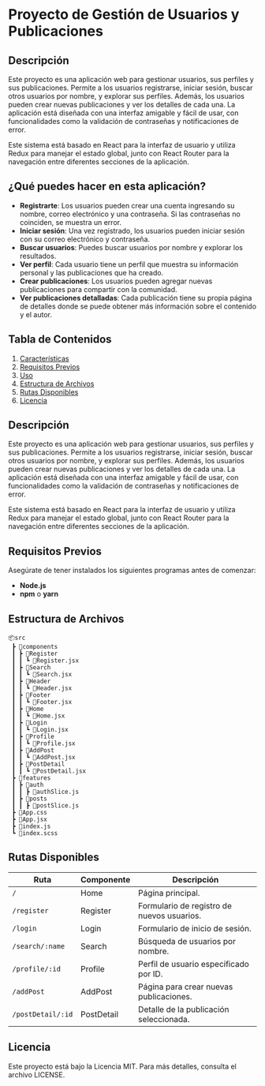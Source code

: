 # Proyecto de Gestión de Usuarios y Publicaciones

## Descripción
Este proyecto es una aplicación web para gestionar usuarios, sus perfiles y sus publicaciones. Permite a los usuarios registrarse, iniciar sesión, buscar otros usuarios por nombre, y explorar sus perfiles. Además, los usuarios pueden crear nuevas publicaciones y ver los detalles de cada una. La aplicación está diseñada con una interfaz amigable y fácil de usar, con funcionalidades como la validación de contraseñas y notificaciones de error.

Este sistema está basado en React para la interfaz de usuario y utiliza Redux para manejar el estado global, junto con React Router para la navegación entre diferentes secciones de la aplicación.

## ¿Qué puedes hacer en esta aplicación?
- **Registrarte**: Los usuarios pueden crear una cuenta ingresando su nombre, correo electrónico y una contraseña. Si las contraseñas no coinciden, se muestra un error.
- **Iniciar sesión**: Una vez registrado, los usuarios pueden iniciar sesión con su correo electrónico y contraseña.
- **Buscar usuarios**: Puedes buscar usuarios por nombre y explorar los resultados.
- **Ver perfil**: Cada usuario tiene un perfil que muestra su información personal y las publicaciones que ha creado.
- **Crear publicaciones**: Los usuarios pueden agregar nuevas publicaciones para compartir con la comunidad.
- **Ver publicaciones detalladas**: Cada publicación tiene su propia página de detalles donde se puede obtener más información sobre el contenido y el autor.

## Tabla de Contenidos
1. [Características](#características)
2. [Requisitos Previos](#requisitos-previos)
3. [Uso](#uso)
4. [Estructura de Archivos](#estructura-de-archivos)
5. [Rutas Disponibles](#rutas-disponibles)
6. [Licencia](#licencia)

## Descripción
Este proyecto es una aplicación web para gestionar usuarios, sus perfiles y sus publicaciones. Permite a los usuarios registrarse, iniciar sesión, buscar otros usuarios por nombre, y explorar sus perfiles. Además, los usuarios pueden crear nuevas publicaciones y ver los detalles de cada una. La aplicación está diseñada con una interfaz amigable y fácil de usar, con funcionalidades como la validación de contraseñas y notificaciones de error.

Este sistema está basado en React para la interfaz de usuario y utiliza Redux para manejar el estado global, junto con React Router para la navegación entre diferentes secciones de la aplicación.

## Requisitos Previos
Asegúrate de tener instalados los siguientes programas antes de comenzar:
- **Node.js**
- **npm** o **yarn**

## Estructura de Archivos
```plaintext
📦src
 ┣ 📂components
 ┃ ┣ 📂Register
 ┃ ┃ ┗ 📜Register.jsx
 ┃ ┣ 📂Search
 ┃ ┃ ┗ 📜Search.jsx
 ┃ ┣ 📂Header
 ┃ ┃ ┗ 📜Header.jsx
 ┃ ┣ 📂Footer
 ┃ ┃ ┗ 📜Footer.jsx
 ┃ ┣ 📂Home
 ┃ ┃ ┗ 📜Home.jsx
 ┃ ┣ 📂Login
 ┃ ┃ ┗ 📜Login.jsx
 ┃ ┣ 📂Profile
 ┃ ┃ ┗ 📜Profile.jsx
 ┃ ┣ 📂AddPost
 ┃ ┃ ┗ 📜AddPost.jsx
 ┃ ┣ 📂PostDetail
 ┃ ┃ ┗ 📜PostDetail.jsx
 ┣ 📂features
 ┃ ┣ 📂auth
 ┃ ┃ ┣ 📜authSlice.js
 ┃ ┣ 📂posts
 ┃ ┃ ┣ 📜postSlice.js
 ┣ 📜App.css
 ┣ 📜App.jsx
 ┣ 📜index.js
 ┗ 📜index.scss
```
## Rutas Disponibles

| Ruta                        | Componente   | Descripción                                  |
|-----------------------------|--------------|----------------------------------------------|
| `/`                         | Home         | Página principal.                           |
| `/register`                 | Register     | Formulario de registro de nuevos usuarios.  |
| `/login`                    | Login        | Formulario de inicio de sesión.             |
| `/search/:name`             | Search       | Búsqueda de usuarios por nombre.            |
| `/profile/:id`              | Profile      | Perfil de usuario especificado por ID.      |
| `/addPost`                  | AddPost      | Página para crear nuevas publicaciones.     |
| `/postDetail/:id`           | PostDetail   | Detalle de la publicación seleccionada.     |

## Licencia
Este proyecto está bajo la Licencia MIT. Para más detalles, consulta el archivo LICENSE.
